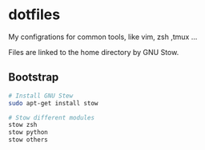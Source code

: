 dotfiles
========

My configrations for common tools, like vim, zsh ,tmux ...

Files are linked to the home directory by GNU Stow.

## Bootstrap

```bash
# Install GNU Stew
sudo apt-get install stow

# Stow different modules
stow zsh
stow python
stow others
```
